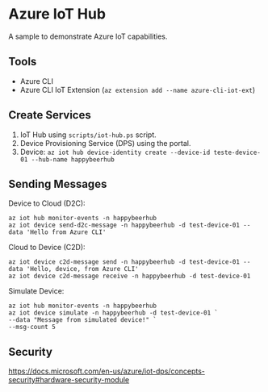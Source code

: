 # Azure IoT Hub

A sample to demonstrate Azure IoT capabilities.

## Tools

* Azure CLI
* Azure CLI IoT Extension (`az extension add --name azure-cli-iot-ext`)

## Create Services

1. IoT Hub using `scripts/iot-hub.ps` script.
2. Device Provisioning Service (DPS) using the portal.
3. Device: `az iot hub device-identity create --device-id teste-device-01 --hub-name happybeerhub`

## Sending Messages

Device to Cloud (D2C):

```
az iot hub monitor-events -n happybeerhub
az iot device send-d2c-message -n happybeerhub -d test-device-01 --data 'Hello from Azure CLI'
```

Cloud to Device (C2D):

```
az iot device c2d-message send -n happybeerhub -d test-device-01 --data 'Hello, device, from Azure CLI'
az iot device c2d-message receive -n happybeerhub -d test-device-01
```

Simulate Device:

```
az iot hub monitor-events -n happybeerhub
az iot device simulate -n happybeerhub -d test-device-01 `
--data "Message from simulated device!" `
--msg-count 5
```

## Security

https://docs.microsoft.com/en-us/azure/iot-dps/concepts-security#hardware-security-module
